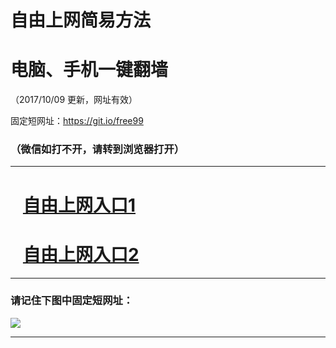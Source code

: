 ﻿# 自由上网简易方法

# 电脑、手机一键翻墙

（2017/10/09 更新，网址有效）

固定短网址：https://git.io/free99

### （微信如打不开，请转到浏览器打开）


***





# &nbsp;&nbsp; <a href="http://ft877614628.fwq-tz-1001.info/fwqtz01.html?t=10090013714 " target="_blank">自由上网入口1</a>
# &nbsp;&nbsp; <a href="http://ft1473813688.fwq-tz-1002.info/fwqtz02.html?t=100900125025 " target="_blank">自由上网入口2</a>
***

### 请记住下图中固定短网址：

<img src="https://s3-us-west-2.amazonaws.com/fwq-1001/yjfq-20170905okok.png" /> 


***

